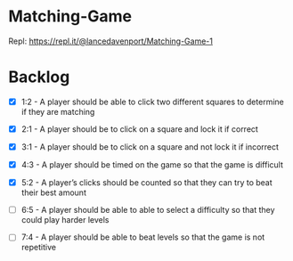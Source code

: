 # Matching-Game
Repl: https://repl.it/@lancedavenport/Matching-Game-1
# Backlog
- [X] 1:2 - A player should be able to click two different squares to determine if they are matching
 
- [x] 2:1 - A player should be to click on a square and lock it if correct 
 
- [x] 3:1 - A player should be to click on a square and not lock it if incorrect
 
- [X] 4:3 - A player should be timed on the game so that the game is difficult
 
- [x] 5:2 - A player’s clicks should be counted so that they can try to beat their best amount
 
- [ ] 6:5 - A player should be able to able to select a difficulty so that they could play harder levels
 
- [ ] 7:4 - A player should be able to beat levels so that the game is not repetitive
  
